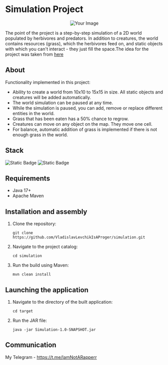 # Simulation Project

<p align="center">
  <img src=https://github.com/VladislavLevchikIsAProger/simulation_project/assets/153897612/56711f57-6636-405f-bb12-c02d3ecd88a5 alt="Your Image" />
</p>

The point of the project is a step-by-step simulation of a 2D world populated by herbivores and predators. In addition to creatures, the world contains resources (grass), which the herbivores feed on, and static objects with which you can't interact - they just fill the space.The idea for the project was taken from [here](https://zhukovsd.github.io/java-backend-learning-course/Projects/Simulation/)

## About
Functionality implemented in this project: 
  + Ability to create a world from 10x10 to 15x15 in size. All static objects and creatures will be added automatically.
  + The world simulation can be paused at any time.
  + While the simulation is paused, you can add, remove or replace different entities in the world.
  + Grass that has been eaten has a 50% chance to regrow.
  + Creatures can move on any object on the map. They move one cell.
  + For balance, automatic addition of grass is implemented if there is not enough grass in the world.

## Stack
![Static Badge](https://img.shields.io/badge/Java-%23F40D12?style=for-the-badge)
![Static Badge](https://img.shields.io/badge/OOP-%2334567C?style=for-the-badge)

## Requirements
  + Java 17+
  + Apache Maven

## Installation and assembly
1. Clone the repository:
   ```
   git clone https://github.com/VladislavLevchikIsAProger/simulation.git
   ```
2. Navigate to the project catalog:
   ```
   cd simulation 
   ```
3. Run the build using Maven:
   ```
   mvn clean install
   ```
## Launching the application
1. Navigate to the directory of the built application:
   ```
   cd target
   ```
2. Run the JAR file:
   ```
   java -jar Simulation-1.0-SNAPSHOT.jar
   ```
## Communication
My Telegram - https://t.me/IamNotARapperr
